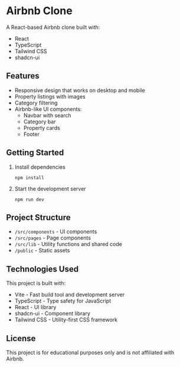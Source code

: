 # Airbnb Clone

A React-based Airbnb clone built with:
- React
- TypeScript
- Tailwind CSS
- shadcn-ui

## Features

- Responsive design that works on desktop and mobile
- Property listings with images
- Category filtering
- Airbnb-like UI components:
  - Navbar with search
  - Category bar
  - Property cards
  - Footer

## Getting Started

1. Install dependencies
   ```
   npm install
   ```
2. Start the development server
   ```
   npm run dev
   ```

## Project Structure

- `/src/components` - UI components
- `/src/pages` - Page components
- `/src/lib` - Utility functions and shared code
- `/public` - Static assets

## Technologies Used

This project is built with:
- Vite - Fast build tool and development server
- TypeScript - Type safety for JavaScript
- React - UI library
- shadcn-ui - Component library
- Tailwind CSS - Utility-first CSS framework

## License

This project is for educational purposes only and is not affiliated with Airbnb.
